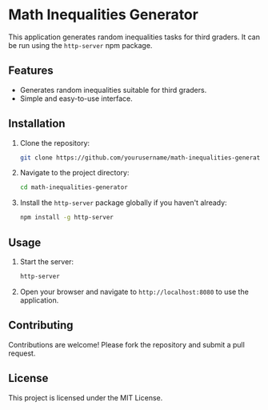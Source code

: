 # Math Inequalities Generator

This application generates random inequalities tasks for third graders. It can be run using the `http-server` npm package.

## Features

- Generates random inequalities suitable for third graders.
- Simple and easy-to-use interface.

## Installation

1. Clone the repository:
    ```sh
    git clone https://github.com/yourusername/math-inequalities-generator.git
    ```
2. Navigate to the project directory:
    ```sh
    cd math-inequalities-generator
    ```
3. Install the `http-server` package globally if you haven't already:
    ```sh
    npm install -g http-server
    ```

## Usage

1. Start the server:
    ```sh
    http-server
    ```
2. Open your browser and navigate to `http://localhost:8080` to use the application.

## Contributing

Contributions are welcome! Please fork the repository and submit a pull request.

## License

This project is licensed under the MIT License.